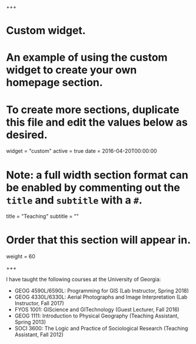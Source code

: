 +++
# Custom widget.
# An example of using the custom widget to create your own homepage section.
# To create more sections, duplicate this file and edit the values below as desired.
widget = "custom"
active = true
date = 2016-04-20T00:00:00

# Note: a full width section format can be enabled by commenting out the `title` and `subtitle` with a `#`.
title = "Teaching"
subtitle = ""

# Order that this section will appear in.
weight = 60

+++

I have taught the following courses at the University of Georgia:

- GEOG 4590L/6590L: Programming for GIS (Lab Instructor, Spring 2018)
- GEOG 4330L/6330L: Aerial Photographs and Image Interpretation (Lab Instructor, Fall 2017)
- FYOS 1001: GIScience and GITechnology (Guest Lecturer, Fall 2016)
- GEOG 1111: Introduction to Physical Geography (Teaching Assistant, Spring 2013)
- SOCI 3600: The Logic and Practice of Sociological Research (Teaching Assistant, Fall 2012)
